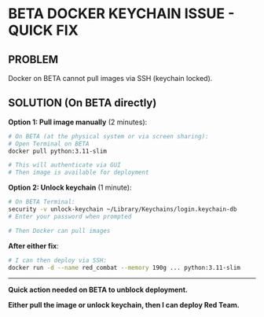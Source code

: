 # BETA DOCKER KEYCHAIN ISSUE - QUICK FIX

## PROBLEM
Docker on BETA cannot pull images via SSH (keychain locked).

## SOLUTION (On BETA directly)

**Option 1: Pull image manually** (2 minutes):
```bash
# On BETA (at the physical system or via screen sharing):
# Open Terminal on BETA
docker pull python:3.11-slim

# This will authenticate via GUI
# Then image is available for deployment
```

**Option 2: Unlock keychain** (1 minute):
```bash
# On BETA Terminal:
security -v unlock-keychain ~/Library/Keychains/login.keychain-db
# Enter your password when prompted

# Then Docker can pull images
```

**After either fix**:
```bash
# I can then deploy via SSH:
docker run -d --name red_combat --memory 190g ... python:3.11-slim
```

---

**Quick action needed on BETA to unblock deployment.**

**Either pull the image or unlock keychain, then I can deploy Red Team.**
